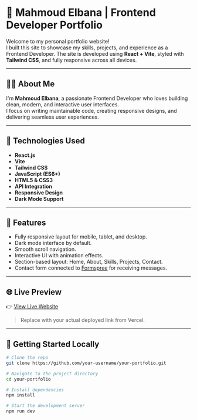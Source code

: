 # 🚀 Mahmoud Elbana | Frontend Developer Portfolio

Welcome to my personal portfolio website!  
I built this site to showcase my skills, projects, and experience as a Frontend Developer. The site is developed using **React + Vite**, styled with **Tailwind CSS**, and fully responsive across all devices.

---

## 🧑‍💻 About Me

I'm **Mahmoud Elbana**, a passionate Frontend Developer who loves building clean, modern, and interactive user interfaces.  
I focus on writing maintainable code, creating responsive designs, and delivering seamless user experiences.

---

## 🔧 Technologies Used

- **React.js**
- **Vite**
- **Tailwind CSS**
- **JavaScript (ES6+)**
- **HTML5 & CSS3**
- **API Integration**
- **Responsive Design**
- **Dark Mode Support**

---

## 📂 Features

- Fully responsive layout for mobile, tablet, and desktop.
- Dark mode interface by default.
- Smooth scroll navigation.
- Interactive UI with animation effects.
- Section-based layout: Home, About, Skills, Projects, Contact.
- Contact form connected to [Formspree](https://formspree.io) for receiving messages.

---

## 🌐 Live Preview

👉 [View Live Website](https://your-portfolio.vercel.app)

> Replace with your actual deployed link from Vercel.

---

## 📁 Getting Started Locally

```bash
# Clone the repo
git clone https://github.com/your-username/your-portfolio.git

# Navigate to the project directory
cd your-portfolio

# Install dependencies
npm install

# Start the development server
npm run dev
